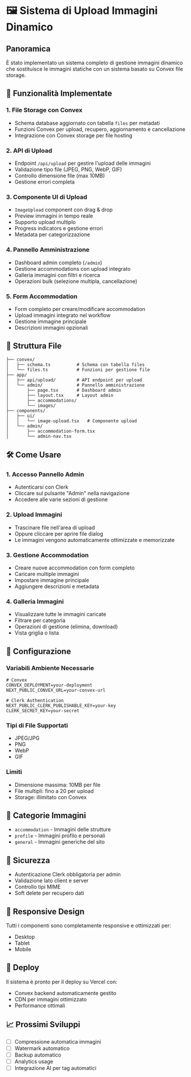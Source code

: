 # 🖼️ Sistema di Upload Immagini Dinamico

## Panoramica

È stato implementato un sistema completo di gestione immagini dinamico che sostituisce le immagini statiche con un sistema basato su Convex file storage.

## 🚀 Funzionalità Implementate

### 1. **File Storage con Convex**
- Schema database aggiornato con tabella `files` per metadati
- Funzioni Convex per upload, recupero, aggiornamento e cancellazione
- Integrazione con Convex storage per file hosting

### 2. **API di Upload**
- Endpoint `/api/upload` per gestire l'upload delle immagini
- Validazione tipo file (JPEG, PNG, WebP, GIF)
- Controllo dimensione file (max 10MB)
- Gestione errori completa

### 3. **Componente UI di Upload**
- `ImageUpload` component con drag & drop
- Preview immagini in tempo reale
- Supporto upload multiplo
- Progress indicators e gestione errori
- Metadata per categorizzazione

### 4. **Pannello Amministrazione**
- Dashboard admin completo (`/admin`)
- Gestione accommodations con upload integrato
- Galleria immagini con filtri e ricerca
- Operazioni bulk (selezione multipla, cancellazione)

### 5. **Form Accommodation**
- Form completo per creare/modificare accommodation
- Upload immagini integrato nel workflow
- Gestione immagine principale
- Descrizioni immagini opzionali

## 📁 Struttura File

```
├── convex/
│   ├── schema.ts          # Schema con tabella files
│   └── files.ts           # Funzioni per gestione file
├── app/
│   ├── api/upload/        # API endpoint per upload
│   └── admin/             # Pannello amministrazione
│       ├── page.tsx       # Dashboard admin
│       ├── layout.tsx     # Layout admin
│       ├── accommodations/
│       └── images/
├── components/
│   ├── ui/
│   │   └── image-upload.tsx   # Componente upload
│   └── admin/
│       ├── accommodation-form.tsx
│       └── admin-nav.tsx
```

## 🛠️ Come Usare

### 1. **Accesso Pannello Admin**
- Autenticarsi con Clerk
- Cliccare sul pulsante "Admin" nella navigazione
- Accedere alle varie sezioni di gestione

### 2. **Upload Immagini**
- Trascinare file nell'area di upload
- Oppure cliccare per aprire file dialog
- Le immagini vengono automaticamente ottimizzate e memorizzate

### 3. **Gestione Accommodation**
- Creare nuove accommodation con form completo
- Caricare multiple immagini
- Impostare immagine principale
- Aggiungere descrizioni e metadata

### 4. **Galleria Immagini**
- Visualizzare tutte le immagini caricate
- Filtrare per categoria
- Operazioni di gestione (elimina, download)
- Vista griglia o lista

## 🔧 Configurazione

### Variabili Ambiente Necessarie
```env
# Convex
CONVEX_DEPLOYMENT=your-deployment
NEXT_PUBLIC_CONVEX_URL=your-convex-url

# Clerk Authentication
NEXT_PUBLIC_CLERK_PUBLISHABLE_KEY=your-key
CLERK_SECRET_KEY=your-secret
```

### Tipi di File Supportati
- JPEG/JPG
- PNG  
- WebP
- GIF

### Limiti
- Dimensione massima: 10MB per file
- File multipli: fino a 20 per upload
- Storage: illimitato con Convex

## 🎨 Categorie Immagini

- `accommodation` - Immagini delle strutture
- `profile` - Immagini profilo e personali  
- `general` - Immagini generiche del sito

## 🔐 Sicurezza

- Autenticazione Clerk obbligatoria per admin
- Validazione lato client e server
- Controllo tipi MIME
- Soft delete per recupero dati

## 📱 Responsive Design

Tutti i componenti sono completamente responsive e ottimizzati per:
- Desktop
- Tablet  
- Mobile

## 🚀 Deploy

Il sistema è pronto per il deploy su Vercel con:
- Convex backend automaticamente gestito
- CDN per immagini ottimizzato
- Performance ottimali

## 📈 Prossimi Sviluppi

- [ ] Compressione automatica immagini
- [ ] Watermark automatico
- [ ] Backup automatico
- [ ] Analytics usage
- [ ] Integrazione AI per tag automatici
